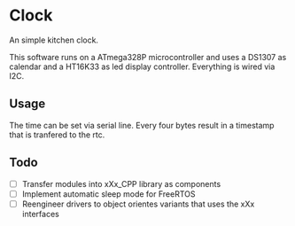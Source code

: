 # Clock

An simple kitchen clock.

This software runs on a ATmega328P microcontroller and uses a DS1307 as calendar and a HT16K33 as led display controller. Everything is wired via I2C.

## Usage

The time can be set via serial line. Every four bytes result in a timestamp that is tranfered to the rtc.

## Todo

- [ ] Transfer modules into xXx_CPP library as components
- [ ] Implement automatic sleep mode for FreeRTOS
- [ ] Reengineer drivers to object orientes variants that uses the xXx interfaces
